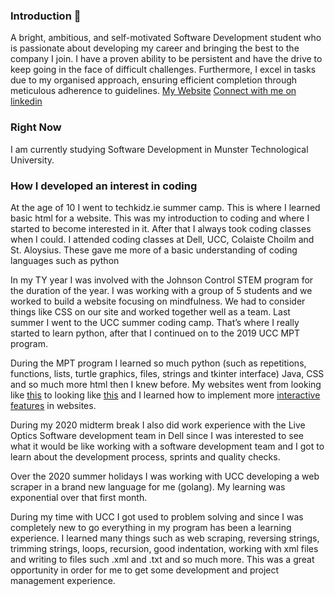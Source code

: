 ### Introduction 👋

A bright, ambitious, and self-motivated Software Development student who is passionate about developing my career and bringing the best to the company I join. 
I have a proven ability to be persistent and have the drive to keep going in the face of difficult challenges. 
Furthermore, I excel in tasks due to my organised approach, ensuring efficient completion through meticulous adherence to guidelines.
[My Website](https://ciaralooney.netlify.app/)
[Connect with me on linkedin](https://www.linkedin.com/in/ciara-looney/)

### Right Now
I am currently studying Software Development in Munster Technological University. 

### How I developed an interest in coding
At the age of 10 I went to techkidz.ie summer camp. This is where I learned basic html for a website. This was my introduction to coding and where I started to become interested in it. After that I always took coding classes when I could. I attended coding classes at Dell, UCC, Colaiste Choilm and St. Aloysius. These gave me more of a basic understanding of coding languages such as python

In my TY year I was involved with the Johnson Control STEM program for the duration of the year. I was working with a group of 5 students and we worked to build a website focusing on mindfulness. We had to consider things like CSS on our site and worked together well as a team. Last summer I went to the UCC summer coding camp. That’s where I really started to learn python, after that I continued on to the 2019 UCC MPT program. 

During the MPT program I learned so much python (such as repetitions, functions, lists, turtle graphics, files, strings and tkinter interface) Java, CSS and so much more html then I knew before. My websites went from looking like [this](https://web.archive.org/web/20200208105913/https://cs1.ucc.ie/~cl33/week1/week1.html)  to looking like [this](https://web.archive.org/web/20200229112156/https://cs1.ucc.ie/~cl33/competition/week5/) and I learned how to implement more [interactive features](https://web.archive.org/web/20200229101043/https://cs1.ucc.ie/~cl33/week4/) in websites.
 
During my 2020 midterm break I also did work experience with the Live Optics Software development team in Dell since I was interested to see what it would be like working with a software development team and I got to learn about the development process, sprints and quality checks. 

Over the 2020 summer holidays I was working with UCC developing a web scraper in a brand new language for me (golang). My learning was exponential over that first month. 

During my time with UCC I got used to problem solving and since I was completely new to go everything in my program has been a learning experience. I learned many things such as web scraping, reversing strings, trimming strings, loops, recursion, good indentation, working with xml files and writing to files such .xml and .txt and so much more. This was a great opportunity in order for me to get some development and project management experience. 



